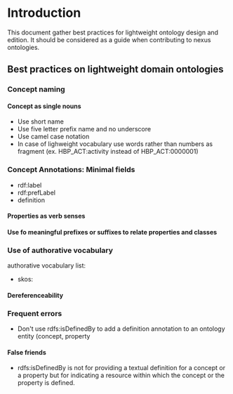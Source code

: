 # Introduction 
This document gather best practices for lightweight ontology design and edition. It should be considered as a guide when contributing to nexus ontologies.


## Best practices on lightweight domain ontologies 

### Concept naming

#### Concept as single nouns

* Use short name
* Use five letter prefix name and no underscore
* Use camel case notation
* In case of lighweight vocabulary use words rather than numbers as fragment (ex. HBP_ACT:activity instead of HBP_ACT:0000001)

### Concept Annotations: Minimal fields
 
 * rdf:label
 * rdf:prefLabel
 * definition
 
 #### Properties as verb senses
 
 #### Use fo meaningful prefixes or suffixes to relate properties and classes
 
 ### Use of authorative vocabulary

authorative vocabulary list:
 * skos: 

#### Dereferenceability 


### Frequent errors

* Don't use rdfs:isDefinedBy to add a definition annotation to an ontology entity (concept, property

#### False friends
* rdfs:isDefinedBy is not for providing a textual definition for a concept or a property but for indicating a resource within which the concept or the property is defined.
